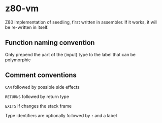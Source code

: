 # z80-vm

Z80 implementation of seedling, first written in assembler. If it works, it 
will be re-written in itself.

## Function naming convention

Only prepend the part of the (input) type to the label that can be polymorphic

## Comment conventions

`CAN` followed by possible side effects

`RETURNS` followed by return type

`EXITS` if changes the stack frame

Type identifiers are optionally followed by `:` and a label
